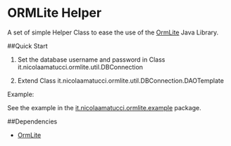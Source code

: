 # ORMLite Helper

A set of simple Helper Class to ease the use of the [OrmLite](http://ormlite.com/) Java Library.


##Quick Start

1. Set the database username and password in Class it.nicolaamatucci.ormlite.util.DBConnection 

2. Extend Class it.nicolaamatucci.ormlite.util.DBConnection.DAOTemplate

Example:

See the example in the [it.nicolaamatucci.ormlite.example](https://github.com/nicola-amatucci/ORMLite-Helper/tree/master/src/it/nicolaamatucci/ormlite/example) package.


##Dependencies

* [OrmLite](http://ormlite.com/)
